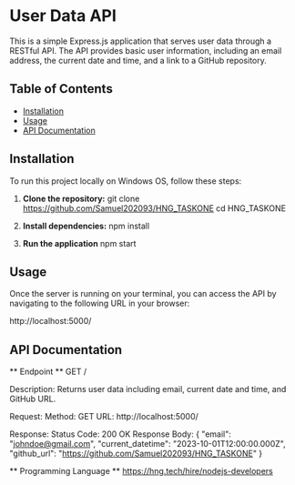 # User Data API

This is a simple Express.js application that serves user data through a RESTful API. The API provides basic user information, including an email address, the current date and time, and a link to a GitHub repository.

## Table of Contents

- [Installation](#installation)
- [Usage](#usage)
- [API Documentation](#api-documentation)

## Installation

To run this project locally on Windows OS, follow these steps:

1. **Clone the repository:**
   git clone https://github.com/Samuel202093/HNG_TASKONE
   cd HNG_TASKONE

2.  **Install dependencies:**
    npm install

3. **Run the application**
   npm start

## Usage
Once the server is running on your terminal, you can access the API by navigating to the following URL in your browser:

http://localhost:5000/

## API Documentation 

  ** Endpoint **
      GET /

  Description: Returns user data including email, current date and time, and GitHub URL.

Request:
    Method: GET
    URL: http://localhost:5000/
  
Response:
    Status Code: 200 OK
    Response Body:
{
    "email": "johndoe@gmail.com",
    "current_datetime": "2023-10-01T12:00:00.000Z",
    "github_url": "https://github.com/Samuel202093/HNG_TASKONE"
}

** Programming Language **
  https://hng.tech/hire/nodejs-developers
  
